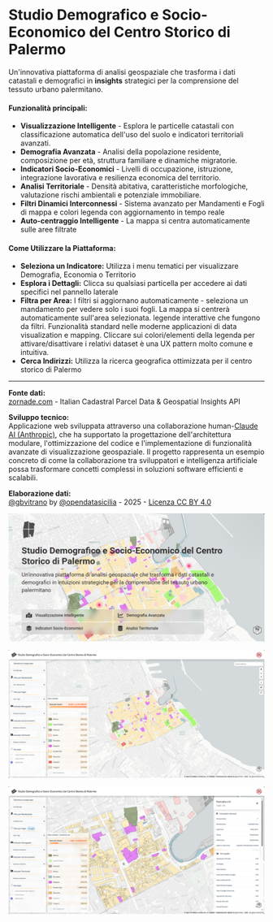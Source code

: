 # Studio Demografico e Socio-Economico del Centro Storico di Palermo
Un'innovativa piattaforma di analisi geospaziale che trasforma i dati catastali e demografici in **insights** strategici per la comprensione del tessuto urbano palermitano.
#### **Funzionalità principali:**
- **Visualizzazione Intelligente** - Esplora le particelle catastali con classificazione automatica dell'uso del suolo e indicatori territoriali avanzati.
- **Demografia Avanzata** - Analisi della popolazione residente, composizione per età, struttura familiare e dinamiche migratorie.
- **Indicatori Socio-Economici** - Livelli di occupazione, istruzione, integrazione lavorativa e resilienza economica del territorio.
- **Analisi Territoriale** - Densità abitativa, caratteristiche morfologiche, valutazione rischi ambientali e potenziale immobiliare.
- **Filtri Dinamici Interconnessi** - Sistema avanzato per Mandamenti e Fogli di mappa e colori legenda con aggiornamento in tempo reale
- **Auto-centraggio Intelligente** - La mappa si centra automaticamente sulle aree filtrate
#### **Come Utilizzare la Piattaforma:**
- **Seleziona un Indicatore:** Utilizza i menu tematici per visualizzare Demografia, Economia o Territorio
- **Esplora i Dettagli:** Clicca su qualsiasi particella per accedere ai dati specifici nel pannello laterale
- **Filtra per Area:** I filtri si aggiornano automaticamente - seleziona un mandamento per vedere solo i suoi fogli. La mappa si centrerà automaticamente sull'area selezionata. legende interattive che fungono da filtri. Funzionalità standard nelle moderne applicazioni di data visualization e mapping. Cliccare sui colori/elementi della legenda per attivare/disattivare i relativi dataset è una UX pattern molto comune e intuitiva.
- **Cerca Indirizzi:** Utilizza la ricerca geografica ottimizzata per il centro storico di Palermo
-----
**Fonte dati:**\
[zornade.com](https://zornade.com/) - Italian Cadastral Parcel Data & Geospatial Insights API

**Sviluppo tecnico:**\
Applicazione web sviluppata attraverso una collaborazione human-[Claude AI (Anthropic)](https://claude.ai), che ha supportato la progettazione dell'architettura modulare, l'ottimizzazione del codice e l'implementazione di funzionalità avanzate di visualizzazione geospaziale. Il progetto rappresenta un esempio concreto di come la collaborazione tra sviluppatori e intelligenza artificiale possa trasformare concetti complessi in soluzioni software efficienti e scalabili.

**Elaborazione dati:**\
[@gbvitrano](https://www.linkedin.com/in/gbvitrano/) by [@opendatasicilia](https://x.com/opendatasicilia "@opendatasicilia") - 2025 - [Licenza CC BY 4.0](https://creativecommons.org/licenses/by/4.0/deed.it)

![social card](img/social_card_02.png)

![social card](img/img_03.png)

![social card](img/img_02.png)


